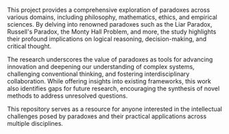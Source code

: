 
This project provides a comprehensive exploration of paradoxes across various domains, including philosophy, mathematics, ethics, and empirical sciences. By delving into renowned paradoxes such as the Liar Paradox, Russell's Paradox, the Monty Hall Problem, and more, the study highlights their profound implications on logical reasoning, decision-making, and critical thought.

The research underscores the value of paradoxes as tools for advancing innovation and deepening our understanding of complex systems, challenging conventional thinking, and fostering interdisciplinary collaboration. While offering insights into existing frameworks, this work also identifies gaps for future research, encouraging the synthesis of novel methods to address unresolved questions.

This repository serves as a resource for anyone interested in the intellectual challenges posed by paradoxes and their practical applications across multiple disciplines.

